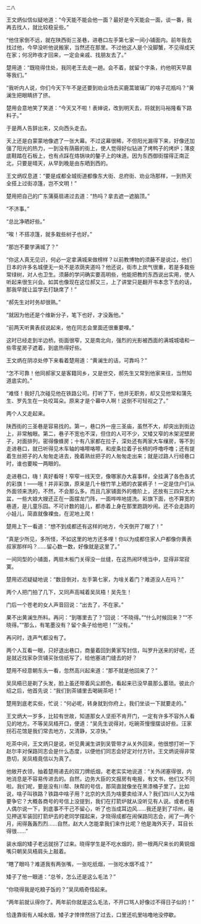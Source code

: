     二八 

   王文炳似信似疑地道：“今天能不能会他一面？最好是今天能会一面，谈一番，我再去找人，就比较稳妥些。”

   “他住家倒不远，就在陕西街三圣巷，进巷口左手第七家一间小铺面内。前年我去找过他，今早没听他说搬家，当然还在那里。不过他这人是个没脚蟹，不见得成天在家；何况昨夜才回来，一定会亲戚、找朋友去了。”

   楚用道：“既晓得住处，我同老王去走一趟。会不着，就留个字条，约他明天早晨等我们。”

   “我听内人说，你们今天下午不是还要到劝业场去买鹿蒿玻璃厂的啥子花瓶吗？”黄澜生把眼睛挤了挤。

   楚用会意地笑了笑道：“今天又不啦！表婶说，改到明天去，将就到马裕隆看下路料子。”

   于是两人告辞出来，又向西头走去。

   天上还是白蒙蒙地像遮了一张大幕。不过这幕很稀，不但阳光漏得下来，好像还加强了阳光的热力，一到没有荫蔽的街上，使人觉得好似钻进了烤鸭子的烤炉；薄皮底鞋踏在石板上，也有点踩在烙锅块的鏊子上的味道。因为东西御街摆得正南正北，只要是晴天，从早到晚是由东晒到西的。

   王文炳叹息道：“要是成都全城街道都像东大街、总府街、劝业场那样，一到热天全搭上过街凉篷，岂不文明！”

   楚用把自己的广东蒲葵扇递过去道：“热吗？拿去遮一遮脑顶。”

   “不济事。”

   “总比净晒好些。”

   “唉！不搭凉篷，就多栽些树子也好。”

   “那岂不要学满城了？”

   “你这人真无见识，何必一定拿满城来做榜样？以前教博物的须藤不是说过，他们日本的许多名城便无一处不是浓荫夹道吗？他还说，街市上炭气很重，若是多栽些常绿树，对人也卫生。须藤的学问确实要高明些，他能把教的东西说出实用，使人听起来很生兴会。如其也像现在这位郝又三，上了讲堂只是翻开书本念下去的话，那我早就让监学去打缺席了！”

   “郝先生对时务却很熟。”

   “就因为他还是个维新分子，笔下也好，才没轰他。”

   “前两天听黄表叔说起来，他在同志会里面还很重要哩。”

   这时已经走到半边桥。街面很窄，又是南北向，强烈的光影被西面的满城城墙和一些零星房子遮着，到底热得好些。

   王文炳在阴凉处停下来看着楚用道：“黄澜生的话，可靠吗？”

   “怎不可靠！他同郝家又是客籍同乡，又是世交，郝先生又常到他家来往，当然知道底实的。”

   “难怪！我好几次碰见他在铁路公司。打听了下，他并无职务，却又见他常和蒲先生、罗先生在一处咬耳朵。原来才是个幕中人啊！这倒不可轻视之了。”

   两个人又走起来。

   陕西街的三圣巷是容易找的。第一，巷口外一座三圣庙，虽然不大，却突出到街边上，非常触眼。第二，巷子不宽也不深，但住的人可不少，又矮又窄的木架泥壁房子，对面排列，密得像蜂房；十有八家都在拉子，深处还有两家大车缫房，等不到走进巷口，就已听得见木车轴的咯嚓咯嚓，和皮条拉着子长柄的呼噜呼噜；还有提着生丝把子的人匆匆走进去，挽着熟丝把子的人匆匆走出来；就是过路人行经巷口时，谁也要睃一两眼的。

   走进巷口，嗨！真好看呀！窄窄一线天空，像哪家办大喜事样，全挂满了各色各式的彩旗！——哦！并非彩旗，原来是几十根竹竿上晒的衣裳裤子！一定是住户们从外面领来洗的，不然，不会那么多。而且几家铺面外的檐阶上，还放有三四只大木盆，一些大娘大嫂还正在一面摆龙门阵，一面哗哗地搓洗。彩旗下面，也不算宽的巷道，是儿童乐园。不可计数的娃儿，都赤着上身在那里跑跳吵闹。还不会走路的小娃儿，简直就像裸虫，在泥地上爬！

   楚用上下一看道：“想不到成都还有这样的地方，今天倒开了眼了！”

   “真是少所见，多所怪，不如这里的地方还多哩！你以为成都住家人户都像你黄表叔家那样吗？……留心数一数，好像就是这里了。”

   一间同型的小铺面，两扇木板门关得没一丝缝，在这热闹环境当中，显得非常寂寞。

   楚用迟迟疑疑地说：“数目倒对，左手第七家，为啥关着门？难道没人在吗？”

   两个人把门拍了几下，又同声高喊着吴凤梧！吴先生！

   门后一个苍老的女人声音回说：“出去了，不在家。”

   果不出黄澜生所料。再问：“到哪里去了？”回说：“不晓得。”“什么时候回来？”“不晓得。”“那么，有笔墨没有？留个条子给他吧！”“没有。”

   再问时，连声气都没有了。

   两个人互看一眼，只好退出巷口，商量着回到黄家写封信，叫罗升送来的好呢，还是就近找家杂货铺买张信纸写了，给他塞进门缝去的好？

   楚用不经意朝东头一看，忽然高兴起来道：“那不就是他回来了？”

   吴凤梧已是剃了头发，脸上虽还带着风尘颜色，看起来已没早晨那么萎琐。彼此介绍之后，他首先说：“我们到茶铺里去喝碗茶吧！”

   楚用到底老实些，忙说：“何必呢，转身就到你府上，我们坐谈一下就要走的。”

   王文炳大一岁多，比较有世故，知道那女人坚拒不肯开门，一定有许多不容外人看见的地方。不等吴凤梧开口，便道：“吴先生说得对，吃碗茶慢慢摆谈好些。汪家拐石花馆是我们常去地方，又清静，又凉快。”

   吃茶中间，王文炳只是说，听见黄澜生讲到吴管带才从关外回来，他很想打听一下赵尔丰对保路同志会是什么态度，以便他们同志会好定对付方针。王文炳说得非常恳切，吴凤梧竟信以为真了。

   他敞开衣领，抽着楚用递去的双刀牌纸烟，老老实实地说道：“关外闭塞得很，内地消息是不容易传进去的。自然，边务大臣的文报房有电报，有文书，他们又不同啦。我们呢，要是没有川帮、陕帮的号信，那简直就像坐在黑漆桶子里了。比如说，啥子叫铁路？铁路中啥子用？北京的大员为啥要卖给洋人？我们四川人又为啥要争它？大概各商号的号信上没提到，我们在打箭炉就从没听见有人说。或者也有人偶尔说一下，到底事不干己不留心，听了也当成耳边风……我还是到了邛州，碰见押送军装回打箭炉去的老同学摆起来，才晓得成都在闹保路同志会，闹了一两个月，闹得轰轰烈烈……自然，赵大人怎能拿我们来作比呢？他是海外天子，耳目长得很……”

   装水烟的矮子老远就拐了过来。晓得学生是不吃水烟的，把一根两尺来长的黄铜烟嘴只朝吴凤梧肩头上敲着。

   “瞎了眼吗？难道我有两张嘴，一张吃纸烟，一张吃水烟不成？”

   矮子了他一眼道：“总爷，怎么还是这么毛法？”

   “你晓得我是吃粮子饭的？”吴凤梧奇怪起来。

   “两年前就认得你了。两年前你就是这么毛法，不开口骂人好像过不得日子似的！”

   恰逢靠街有人喊水烟，矮子才悻悻然拐了过去，口里还叽里咕噜地没停歇。

